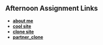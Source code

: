 ## Afternoon Assignment Links

* **[about me](https://github.com/Q-Mick/about_me)**
* **[cool site](https://github.com/Q-Mick/cool_site)**
* **[clone site](https://github.com/Q-Mick/clone_site)**
* **[partner_clone](https://github.com/jakew33/partner_clone)**
